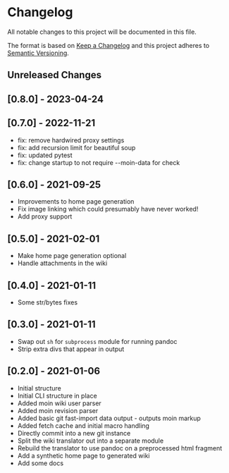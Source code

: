 # Changelog
All notable changes to this project will be documented in this file.

The format is based on [Keep a Changelog](http://keepachangelog.com/en/1.0.0/)
and this project adheres to [Semantic Versioning](http://semver.org/spec/v2.0.0.html).

Unreleased Changes
------------------

<!-- insertion marker -->
[0.8.0] - 2023-04-24
--------------------
[0.7.0] - 2022-11-21
--------------------
- fix: remove hardwired proxy settings
- fix: add recursion limit for beautiful soup
- fix: updated pytest
- fix: change startup to not require --moin-data for check

[0.6.0] - 2021-09-25
--------------------
- Improvements to home page generation
- Fix image linking which could presumably have never worked!
- Add proxy support

[0.5.0] - 2021-02-01
--------------------
- Make home page generation optional
- Handle attachments in the wiki

[0.4.0] - 2021-01-11
--------------------
- Some str/bytes fixes

[0.3.0] - 2021-01-11
--------------------
- Swap out `sh` for `subprocess` module for running pandoc
- Strip extra divs that appear in output

[0.2.0] - 2021-01-06
--------------------
- Initial structure
- Initial CLI structure in place
- Added moin wiki user parser
- Added moin revision parser
- Added basic git fast-import data output - outputs moin markup
- Added fetch cache and initial macro handling
- Directly commit into a new git instance
- Split the wiki translator out into a separate module
- Rebuild the translator to use pandoc on a preprocessed html fragment
- Add a synthetic home page to generated wiki
- Add some docs
